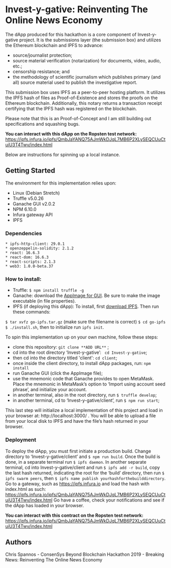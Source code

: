 # Invest-y-gative: Reinventing The Online News Economy

The dApp produced for this hackathon is a core component of Invest-y-gative project. It is the submissions layer (the submission box) and utilizes the Ethereum blockchain and IPFS to advance:

- source/journalist protection;
- source material verification (notarization) for documents, video, audio, etc.;
- censorship resistance; and
- the methodology of scientific journalism which publishes primary (and all) source material used to publish the investigative report.

This submission box uses IPFS as a peer-to-peer hosting platform. It utilizes the IPFS hash of files as Proof-of-Existence and stores the proofs on the Ethereum blockchain. Additionally, this notary returns a transaction receipt certifying that the IPFS hash was registered on the blockchain.

Please note that this is an Proof-of-Concept and I am still building out specifications and squashing bugs.

**You can interact with this dApp on the Ropsten test network:**
https://ipfs.infura.io/ipfs/QmbJaYANQ75AJmWkDJqL7MB6P2XLySEQCUuCtuiU3T4Twv/index.html

Below are instructions for spinning up a local instance.

## Getting Started
The environment for this implementation relies upon:
* Linux (Debian Stretch)
* Truffle v5.0.26
* Ganache GUI v2.0.2
* NPM 6.10.0
* Infura gateway API
* IPFS

### Dependencies
    * ipfs-http-client: 29.0.1
    * openzeppelin-solidity: 2.1.2
    * react: 16.6.3
    * react-dom: 16.6.3
    * react-scripts: 2.1.3
    * web3: 1.0.0-beta.37

### How to install:
* Truffle: ``$ npm install truffle -g``
* Ganache: download the [AppImage for GUI](https://www.trufflesuite.com/ganache). Be sure to make the image executable (in file properties).
* IPFS (if deploying this dApp): To install, first [download IPFS](https://dist.ipfs.io/#go-ipfs). Then run these commands:

``$ tar xvfz go-ipfs.tar.gz`` (make sure the filename is correct)
``$ cd go-ipfs``
``$ ./install.sh``,
then to initialize run ``ipfs init``.

To spin this implementation up on your own machine, follow these steps:
- clone this repository: ``git clone **ADD URL**`` ;
- cd into the root directory ‘Invest-y-gative’: `` cd Invest-y-gative``;
- then cd into the directory titled 'client': ``cd client``;
- once inside the client directory, to install dApp packages, run: ``npm install``
- run Ganache GUI (click the AppImage file);
- use the mnemonic code that Ganache provides to open MetaMask. Place the mnemonic in MetaMask’s option to ‘Import using account seed phrase’, and initialize your account.
- in another terminal, also in the root directory, run ``$ truffle develop``;
- in another terminal, cd to ‘Invest-y-gative/client’, run ``$ npm run start``;

This last step will initialize a local implementation of this project and load in your browser at: http://localhost:3000/ . You will be able to upload a file from your local disk to IPFS and have the file’s hash returned in your browser.

### Deployment
To deploy the dApp, you must first initiate a production build. Change directory to ‘Invest-y-gative/client’ and ``$ npm run build``.
Once the build is done, in a separate terminal run ``$ ipfs daemon``. In another separate terminal, cd into Invest-y-gative/client and run ``$ ipfs add -r build``, copy the last hash returned, indicating the root for the ‘build’ directory, then run ``$ ipfs swarm peers``, then ``$ ipfs name publish yourhashforthebuilddirectory``. Go to a gateway, such as https://ipfs.infura.io and load the hash with index.html as such: https://ipfs.infura.io/ipfs/QmbJaYANQ75AJmWkDJqL7MB6P2XLySEQCUuCtuiU3T4Twv/index.html
Go have a coffee, check your notifications and see if the dApp has loaded in your browser.

**You can interact with this contract on the Ropsten test network:**
https://ipfs.infura.io/ipfs/QmbJaYANQ75AJmWkDJqL7MB6P2XLySEQCUuCtuiU3T4Twv/index.html

## Authors
Chris Spannos - ConsenSys Beyond Blockchain Hackathon 2019 - Breaking News: Reinventing The Online News Economy
